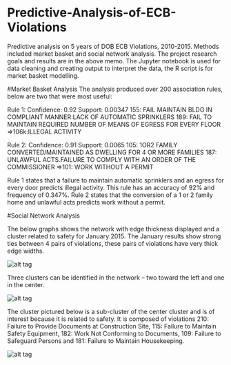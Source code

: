 # Predictive-Analysis-of-ECB-Violations

Predictive analysis on 5 years of DOB ECB Violations, 2010-2015. Methods included market basket and social network analysis. The project research goals and results are in the above memo. The Jupyter notebook is used for data cleaning and creating output to interpret the data, the R script is for market basket modelling.

#Market Basket Analysis
The analysis produced over 200 association rules, below are two that were most useful:

Rule 1: Confidence: 0.92 Support: 0.00347 
155: FAIL MAINTAIN BLDG IN COMPLIANT MANNER:LACK OF AUTOMATIC SPRINKLERS
189: FAIL TO MAINTAIN REQUIRED NUMBER OF MEANS OF EGRESS FOR EVERY FLOOR
=>106k:ILLEGAL ACTIVITY

Rule 2: Confidence: 0.91 Support: 0.0065 
105: 1OR2 FAMILY CONVERTED/MAINTAINED AS DWELLING FOR 4 OR MORE FAMILIES
187: UNLAWFUL ACTS.FAILURE TO COMPLY WITH AN ORDER OF THE COMMISSIONER
=>101: WORK WITHOUT A PERMIT

Rule 1 states that a failure to maintain automatic sprinklers and an egress for every door predicts illegal activity. This rule has an accuracy of 92% and frequency of 0.347%. Rule 2 states that the conversion of a 1 or 2 family home and unlawful acts predicts work without a permit. 



#Social Network Analysis

The below graphs shows the network with edge thickness displayed and a cluster related to safety for January 2015. The January results show strong ties between 4 pairs of violations, these pairs of violations have very thick edge widths.


![alt tag](https://cloud.githubusercontent.com/assets/11237613/17185540/7f5db1f4-53ff-11e6-9ca6-8516da6e82bc.png)


Three clusters can be identified in the network – two toward the left and one in the center. 

![alt tag](https://cloud.githubusercontent.com/assets/11237613/17186089/c608a198-5401-11e6-8f2b-2d7beeb1426a.png)

The cluster pictured below is a sub-cluster of the center cluster and is of interest because it is related to safety. It is composed of violations 210: Failure to Provide Documents at Construction Site, 115: Failure to Maintain Safety Equipment, 182: Work Not Conforming to Documents, 109: Failure to Safeguard Persons and 181: Failure to Maintain Housekeeping. 

![alt tag](https://cloud.githubusercontent.com/assets/11237613/17185549/85dc6ebc-53ff-11e6-9690-41d62e1edaf5.png)
